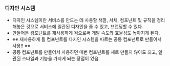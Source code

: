 ### 디자인 시스템
- 디자인 시스템이란 서비스를 만드는 데 사용할 색깔, 서체, 컴포넌트 및 규칙을 정리해놓은 것으로 서비스에 일관된 디자인을 줄 수 있고, 브랜딩할 수 있다.
- 만들어둔 컴포넌트를 재사용하게 됨으로써 개발 속도와 효율성도 높아지게 된다.
- ※※ 재사용하게 될 컴포넌트를 다지인 시스템을 따르는 공통 컴포넌트로 만들어서 사용!! ※※
- 공통 컴포넌트를 만들어서 사용하면 매번 컴포넌트를 새로 만들지 않아도 되고, 일관된 스타일과 기능을 가지게 되는 장점이 있음.
